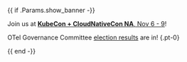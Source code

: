 {{ if .Params.show_banner -}}

<div class="o-banner">

<i class="fas fa-bullhorn"></i> Join us at
[**KubeCon + CloudNativeCon NA**, Nov 6 - 9](/blog/2023/kubecon-na/)!

<!-- prettier-ignore -->
<i class="fas fa-bullhorn"></i> OTel Governance Committee
[election results](/blog/2023/gc-election-results/) are in!
{.pt-0}

</div>
{{ end -}}
